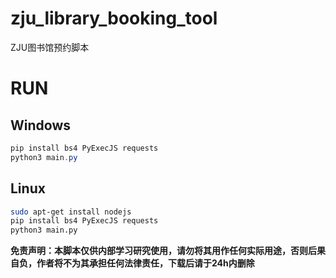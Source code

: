 # zju_library_booking_tool
ZJU图书馆预约脚本
# RUN

## Windows

```powershell
pip install bs4 PyExecJS requests
python3 main.py
```

## Linux

```bash
sudo apt-get install nodejs
pip install bs4 PyExecJS requests
python3 main.py
```

**免责声明：本脚本仅供内部学习研究使用，请勿将其用作任何实际用途，否则后果自负，作者将不为其承担任何法律责任，下载后请于24h内删除**
